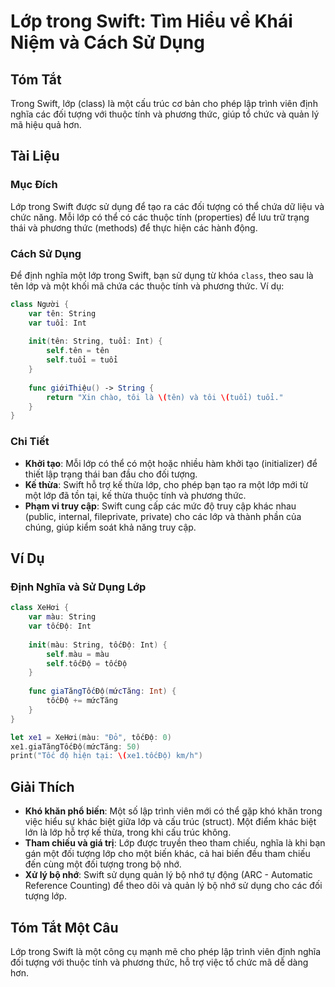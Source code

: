 <!--
Meta Description: # Lớp trong Swift: Tìm Hiểu về Khái Niệm và Cách Sử Dụng ## Tóm Tắt Trong Swift, lớp (class) là một cấu trúc cơ bản cho phép lập trình viên định nghĩa...
Meta Keywords: lớp, một, swift, trong, các
-->

# Lớp trong Swift: Tìm Hiểu về Khái Niệm và Cách Sử Dụng

## Tóm Tắt
Trong Swift, lớp (class) là một cấu trúc cơ bản cho phép lập trình viên định nghĩa các đối tượng với thuộc tính và phương thức, giúp tổ chức và quản lý mã hiệu quả hơn.

## Tài Liệu
### Mục Đích
Lớp trong Swift được sử dụng để tạo ra các đối tượng có thể chứa dữ liệu và chức năng. Mỗi lớp có thể có các thuộc tính (properties) để lưu trữ trạng thái và phương thức (methods) để thực hiện các hành động.

### Cách Sử Dụng
Để định nghĩa một lớp trong Swift, bạn sử dụng từ khóa `class`, theo sau là tên lớp và một khối mã chứa các thuộc tính và phương thức. Ví dụ:

```swift
class Người {
    var tên: String
    var tuổi: Int
    
    init(tên: String, tuổi: Int) {
        self.tên = tên
        self.tuổi = tuổi
    }
    
    func giớiThiệu() -> String {
        return "Xin chào, tôi là \(tên) và tôi \(tuổi) tuổi."
    }
}
```

### Chi Tiết
- **Khởi tạo**: Mỗi lớp có thể có một hoặc nhiều hàm khởi tạo (initializer) để thiết lập trạng thái ban đầu cho đối tượng.
- **Kế thừa**: Swift hỗ trợ kế thừa lớp, cho phép bạn tạo ra một lớp mới từ một lớp đã tồn tại, kế thừa thuộc tính và phương thức.
- **Phạm vi truy cập**: Swift cung cấp các mức độ truy cập khác nhau (public, internal, fileprivate, private) cho các lớp và thành phần của chúng, giúp kiểm soát khả năng truy cập.

## Ví Dụ
### Định Nghĩa và Sử Dụng Lớp
```swift
class XeHơi {
    var màu: String
    var tốcĐộ: Int
    
    init(màu: String, tốcĐộ: Int) {
        self.màu = màu
        self.tốcĐộ = tốcĐộ
    }
    
    func giaTăngTốcĐộ(mứcTăng: Int) {
        tốcĐộ += mứcTăng
    }
}

let xe1 = XeHơi(màu: "Đỏ", tốcĐộ: 0)
xe1.giaTăngTốcĐộ(mứcTăng: 50)
print("Tốc độ hiện tại: \(xe1.tốcĐộ) km/h")
```

## Giải Thích
- **Khó khăn phổ biến**: Một số lập trình viên mới có thể gặp khó khăn trong việc hiểu sự khác biệt giữa lớp và cấu trúc (struct). Một điểm khác biệt lớn là lớp hỗ trợ kế thừa, trong khi cấu trúc không.
- **Tham chiếu và giá trị**: Lớp được truyền theo tham chiếu, nghĩa là khi bạn gán một đối tượng lớp cho một biến khác, cả hai biến đều tham chiếu đến cùng một đối tượng trong bộ nhớ.
- **Xử lý bộ nhớ**: Swift sử dụng quản lý bộ nhớ tự động (ARC - Automatic Reference Counting) để theo dõi và quản lý bộ nhớ sử dụng cho các đối tượng lớp.

## Tóm Tắt Một Câu
Lớp trong Swift là một công cụ mạnh mẽ cho phép lập trình viên định nghĩa đối tượng với thuộc tính và phương thức, hỗ trợ việc tổ chức mã dễ dàng hơn.